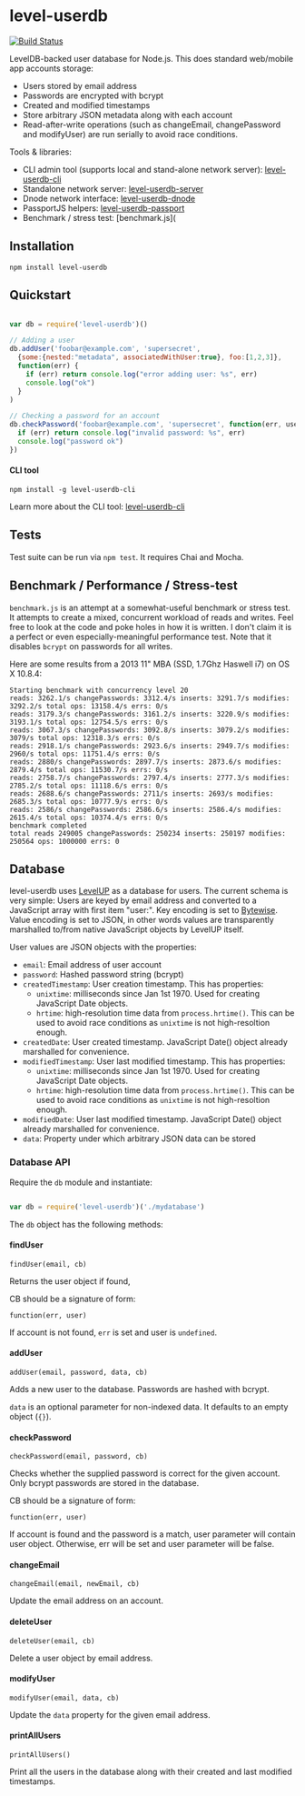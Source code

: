 level-userdb
============

[![Build Status](https://travis-ci.org/FrozenRidge/level-userdb.png)](https://travis-ci.org/FrozenRidge/level-userdb)

LevelDB-backed user database for Node.js. This does standard web/mobile app accounts storage:

- Users stored by email address
- Passwords are encrypted with bcrypt
- Created and modified timestamps
- Store arbitrary JSON metadata along with each account
- Read-after-write operations (such as changeEmail, changePassword and modifyUser) are run serially to avoid race conditions.

Tools & libraries:

- CLI admin tool (supports local and stand-alone network server): [level-userdb-cli](https://github.com/FrozenRidge/level-userdb-cli)
- Standalone network server: [level-userdb-server](https://github.com/FrozenRidge/level-userdb-server)
- Dnode network interface: [level-userdb-dnode](https://github.com/FrozenRidge/level-userdb-dnode)
- PassportJS helpers: [level-userdb-passport](https://github.com/FrozenRidge/level-userdb-passport)
- Benchmark / stress test: [benchmark.js](


## Installation

`npm install level-userdb`

## Quickstart

```javascript

var db = require('level-userdb')()

// Adding a user
db.addUser('foobar@example.com', 'supersecret',
  {some:{nested:"metadata", associatedWithUser:true}, foo:[1,2,3]},
  function(err) {
    if (err) return console.log("error adding user: %s", err)
    console.log("ok")
  }
)

// Checking a password for an account
db.checkPassword('foobar@example.com', 'supersecret', function(err, user) {
  if (err) return console.log("invalid password: %s", err)
  console.log("password ok")
})


```

#### CLI tool

`npm install -g level-userdb-cli`

Learn more about the CLI tool: [level-userdb-cli](https://github.com/FrozenRidge/level-userdb-cli)

## Tests

Test suite can be run via `npm test`. It requires Chai and Mocha.

## Benchmark / Performance / Stress-test

`benchmark.js` is an attempt at a somewhat-useful benchmark or stress test. It
attempts to create a mixed, concurrent workload of reads and writes. Feel free
to look at the code and poke holes in how it is written. I don't claim it is a
perfect or even especially-meaningful performance test. Note that it disables
`bcrypt` on passwords for all writes.

Here are some results from a 2013 11" MBA (SSD, 1.7Ghz Haswell i7) on OS X 10.8.4:

```
Starting benchmark with concurrency level 20
reads: 3262.1/s changePasswords: 3312.4/s inserts: 3291.7/s modifies: 3292.2/s total ops: 13158.4/s errs: 0/s
reads: 3179.3/s changePasswords: 3161.2/s inserts: 3220.9/s modifies: 3193.1/s total ops: 12754.5/s errs: 0/s
reads: 3067.3/s changePasswords: 3092.8/s inserts: 3079.2/s modifies: 3079/s total ops: 12318.3/s errs: 0/s
reads: 2918.1/s changePasswords: 2923.6/s inserts: 2949.7/s modifies: 2960/s total ops: 11751.4/s errs: 0/s
reads: 2880/s changePasswords: 2897.7/s inserts: 2873.6/s modifies: 2879.4/s total ops: 11530.7/s errs: 0/s
reads: 2758.7/s changePasswords: 2797.4/s inserts: 2777.3/s modifies: 2785.2/s total ops: 11118.6/s errs: 0/s
reads: 2688.6/s changePasswords: 2711/s inserts: 2693/s modifies: 2685.3/s total ops: 10777.9/s errs: 0/s
reads: 2586/s changePasswords: 2586.6/s inserts: 2586.4/s modifies: 2615.4/s total ops: 10374.4/s errs: 0/s
benchmark completed
total reads 249005 changePasswords: 250234 inserts: 250197 modifies: 250564 ops: 1000000 errs: 0

```


## Database

level-userdb uses [LevelUP](https://github.com/rvagg/node-levelup) as a database for users. The current schema is very simple:
Users are keyed by email address and converted to a JavaScript array with first item "user:". Key encoding is set to [Bytewise](https://github.com/deanlandolt/bytewise). Value encoding is set to JSON, in other words values are transparently marshalled to/from native JavaScript objects by LevelUP itself.

User values are JSON objects with the properties:

- `email`: Email address of user account
- `password`: Hashed password string (bcrypt)
- `createdTimestamp`: User creation timestamp. This has properties:
   - `unixtime`: milliseconds since Jan 1st 1970. Used for creating JavaScript Date objects.
   - `hrtime`: high-resolution time data from `process.hrtime()`. This can be used to avoid race conditions as
   `unixtime` is not high-resoltion enough.
- `createdDate`: User created timestamp. JavaScript Date() object already marshalled for convenience.
- `modifiedTimestamp`: User last modified timestamp. This has properties:
   - `unixtime`: milliseconds since Jan 1st 1970. Used for creating JavaScript Date objects.
   - `hrtime`: high-resolution time data from `process.hrtime()`. This can be used to avoid race conditions as
   `unixtime` is not high-resoltion enough.
- `modifiedDate`: User last modified timestamp. JavaScript Date() object already marshalled for convenience.
- `data`: Property under which arbitrary JSON data can be stored


### Database API

Require the `db` module and instantiate:

```javascript

var db = require('level-userdb')('./mydatabase')
```

The `db` object has the following methods:

#### findUser

`findUser(email, cb)`

Returns the user object if found, 

CB should be a signature of form:

`function(err, user)`

If account is not found, `err` is set and user is `undefined`.

#### addUser

`addUser(email, password, data, cb)`

Adds a new user to the database. Passwords are hashed with bcrypt.

`data` is an optional parameter for non-indexed data. It defaults to an empty object (`{}`).

#### checkPassword

`checkPassword(email, password, cb)`

Checks whether the supplied password is correct for the given account. Only bcrypt passwords are stored in the database.

CB should be a signature of form:

`function(err, user)`

If account is found and the password is a match, user parameter will contain user object. Otherwise, err will be set and user parameter will be false.

#### changeEmail

`changeEmail(email, newEmail, cb)`

Update the email address on an account.

#### deleteUser

`deleteUser(email, cb)`

Delete a user object by email address.

#### modifyUser

`modifyUser(email, data, cb)`

Update the `data` property for the given email address.

#### printAllUsers

`printAllUsers()`

Print all the users in the database along with their created and last modified timestamps.

